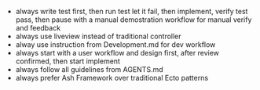 - always write test first, then run test let it fail, then implement, verify test pass, then pause with a manual demostration workflow for manual verify and feedback
- always use liveview instead of traditional controller
- alway use instruction from Development.md for dev workflow
- always start with a user workflow and design first, after review confirmed, then start implement
- always follow all guidelines from AGENTS.md
- always prefer Ash Framework over traditional Ecto patterns